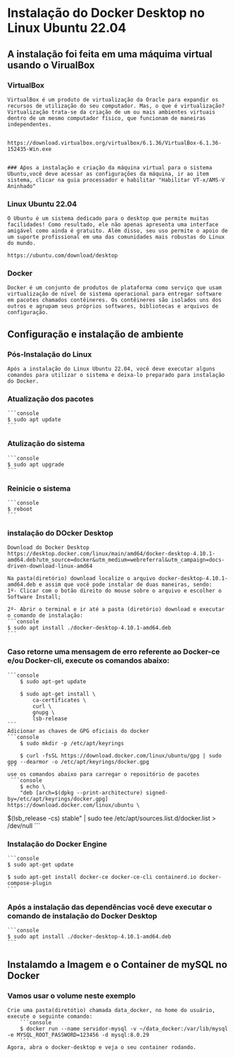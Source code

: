 # Instalação do Docker Desktop no Linux Ubuntu 22.04
## A instalação foi feita em uma máquima virtual usando o VirualBox
### VirtualBox
    VirtualBox é um produto de virtualização da Oracle para expandir os recursos de utilização do seu computador. Mas, o que é virtualização? Virtualização trata-se da criação de um ou mais ambientes virtuais dentro de um mesmo computador físico, que funcionam de maneiras independentes.
    

    https://download.virtualbox.org/virtualbox/6.1.36/VirtualBox-6.1.36-152435-Win.exe


    ### Aṕos a instalação e criação da máquina virtual para o sistema Ubuntu,você deve acessar as configurações da máquina, ir ao item sistema, clicar na guia processador e habilitar "Habilitar VT-x/AMS-V Aninhado"

### Linux Ubuntu 22.04
    O Ubuntu é um sistema dedicado para o desktop que permite muitas facilidades! Como resultado, ele não apenas apresenta uma interface amigável como ainda é gratuito. Além disso, seu uso permite o apoio de um suporte profissional em uma das comunidades mais robustas do Linux do mundo.

    https://ubuntu.com/download/desktop

### Docker 
    Docker é um conjunto de produtos de plataforma como serviço que usam virtualização de nível de sistema operacional para entregar software em pacotes chamados contêineres. Os contêineres são isolados uns dos outros e agrupam seus próprios softwares, bibliotecas e arquivos de configuração.

## Configuração e instalação de ambiente

### Pós-Instalação do Linux
    Após a instalação do Linux Ubuntu 22.04, você deve executar alguns comandos para utilizar o sistema e deixa-lo preparado para instalação do Docker.

### Atualização dos pacotes
    ```console
    $ sudo apt update
    ```

### Atulização do sistema
    ```console
    $ sudo apt upgrade
    ```

### Reinicie o sistema
    ```console
    $ reboot
    ```

### instalação do DOcker Desktop
    Download do Docker Desktop
    https://desktop.docker.com/linux/main/amd64/docker-desktop-4.10.1-amd64.deb?utm_source=docker&utm_medium=webreferral&utm_campaign=docs-driven-download-linux-amd64

    Na pasta(diretório) download localize o arquivo docker-desktop-4.10.1-amd64.deb e assim que você pode instalar de duas maneiras, sendo:
    1º- Clicar com o botão direito do mouse sobre o arquivo e escolher o Software Install;

    2º- Abrir o terminal e ir até a pasta (diretório) download e executar o comando de instalação:
    ```console
    $ sudo apt install ./docker-desktop-4.10.1-amd64.deb
    ```

### Caso retorne uma mensagem de erro referente ao Docker-ce e/ou Docker-cli, execute os comandos abaixo:
    ```console
        $ sudo apt-get update

        $ sudo apt-get install \
            ca-certificates \
            curl \
            gnupg \
            lsb-release
    ```
    Adicionar as chaves de GPG oficiais do docker
    ```console
        $ sudo mkdir -p /etc/apt/keyrings

        $ curl -fsSL https://download.docker.com/linux/ubuntu/gpg | sudo gpg --dearmor -o /etc/apt/keyrings/docker.gpg
    ```
    use os comandos abaixo para carregar o repositório de pacotes
     ```console
        $ echo \
        "deb [arch=$(dpkg --print-architecture) signed-by=/etc/apt/keyrings/docker.gpg] https://download.docker.com/linux/ubuntu \
  $(lsb_release -cs) stable" | sudo tee /etc/apt/sources.list.d/docker.list > /dev/null
    ```
### Instalação do Docker Engine
    ```console
    $ sudo apt-get update
 
    $ sudo apt-get install docker-ce docker-ce-cli containerd.io docker-compose-plugin
    ```
### Após a instalação das dependências você deve executar o comando de instalação do Docker Desktop
    ```console
    $ sudo apt install ./docker-desktop-4.10.1-amd64.deb
    ```
## Instalamdo a Imagem e o Container de mySQL no Docker
### Vamos usar o volume neste exemplo
    Crie uma pasta(diretótio) chamada data_docker, no home do usuário, execute o seguinte comando:
        ```console
        $ docker run --name servidor-mysql -v ~/data_docker:/var/lib/mysql -e MYSQL_ROOT_PASSWORD=123456 -d mysql:8.0.29
        ```
    Agora, abra o docker-desktop e veja o seu container rodando.


